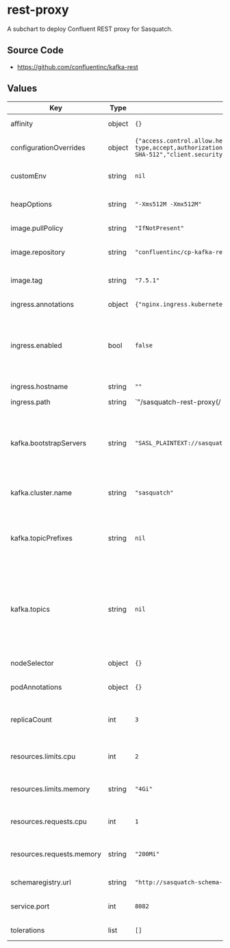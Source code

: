 # rest-proxy

A subchart to deploy Confluent REST proxy for Sasquatch.

## Source Code

* <https://github.com/confluentinc/kafka-rest>

## Values

| Key | Type | Default | Description |
|-----|------|---------|-------------|
| affinity | object | `{}` | Affinity configuration. |
| configurationOverrides | object | `{"access.control.allow.headers":"origin,content-type,accept,authorization","access.control.allow.methods":"GET,POST,PUT,DELETE","client.sasl.mechanism":"SCRAM-SHA-512","client.security.protocol":"SASL_PLAINTEXT"}` | Kafka REST configuration options |
| customEnv | string | `nil` | Kafka REST additional env variables |
| heapOptions | string | `"-Xms512M -Xmx512M"` | Kafka REST proxy JVM Heap Option |
| image.pullPolicy | string | `"IfNotPresent"` | Image pull policy. |
| image.repository | string | `"confluentinc/cp-kafka-rest"` | Kafka REST proxy image repository. |
| image.tag | string | `"7.5.1"` | Kafka REST proxy image tag. |
| ingress.annotations | object | `{"nginx.ingress.kubernetes.io/rewrite-target":"/$2"}` | Ingress annotations. |
| ingress.enabled | bool | `false` | Enable Ingress. This should be true to create an ingress rule for the application. |
| ingress.hostname | string | `""` | Ingress hostname. |
| ingress.path | string | `"/sasquatch-rest-proxy(/|$)(.*)"` | Ingress path. |
| kafka.bootstrapServers | string | `"SASL_PLAINTEXT://sasquatch-kafka-bootstrap.sasquatch:9092"` | Kafka bootstrap servers, use the internal listerner on port 9092 wit SASL connection. |
| kafka.cluster.name | string | `"sasquatch"` | Name of the Strimzi Kafka cluster. |
| kafka.topicPrefixes | string | `nil` | List of topic prefixes to use when exposing Kafka topics to the REST Proxy v2 API. |
| kafka.topics | string | `nil` | List of Kafka topics to create via Strimzi. Alternatively topics can be created using the REST Proxy v3 API. |
| nodeSelector | object | `{}` | Node selector configuration. |
| podAnnotations | object | `{}` | Pod annotations. |
| replicaCount | int | `3` | Number of Kafka REST proxy pods to run in the deployment. |
| resources.limits.cpu | int | `2` | Kafka REST proxy cpu limits |
| resources.limits.memory | string | `"4Gi"` | Kafka REST proxy memory limits |
| resources.requests.cpu | int | `1` | Kafka REST proxy cpu requests |
| resources.requests.memory | string | `"200Mi"` | Kafka REST proxy memory requests |
| schemaregistry.url | string | `"http://sasquatch-schema-registry.sasquatch:8081"` | Schema registry URL |
| service.port | int | `8082` | Kafka REST proxy service port |
| tolerations | list | `[]` | Tolerations configuration. |
